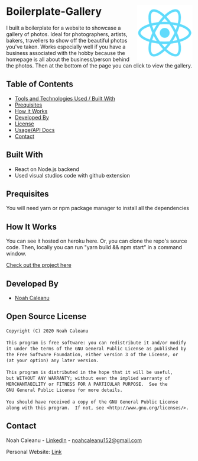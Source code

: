 # Boilerplate-Gallery <img align="right" alt="Sorry, Cannot find photo!" src="./public/logo192.png" width="150px" height="150px" >

I built a boilerplate for a website to showcase a gallery of photos. Ideal for photographers, artists, bakers, travellers to show off the beautiful photos you've taken. Works especially well if you have a business associated with the hobby because the homepage is all about the business/person behind the photos. Then at the bottom of the page you can click to view the gallery. 

<!-- TABLE OF CONTENTS -->
## Table of Contents

* [Tools and Technologies Used / Built With](#built-with)
* [Prequisites](#prequisites)
* [How it Works](#how-it-works)
* [Developed By](#developed-by)
* [License](#open-source-license)
* [Usage/API Docs](#usage--api-docs)
* [Contact](#contact)


## Built With
* React on Node.js backend
* Used visual studios code with github extension

## Prequisites

You will need yarn or npm package manager to install all the dependencies 

## How It Works

You can see it hosted on heroku here. Or, you can clone the repo's source code. Then, locally you can run "yarn build && npm start" in a command window.

[Check out the project here](https://obscure-coast-37755.herokuapp.com/)

## Developed By

- [Noah Caleanu](https://github.com/caleanunoah)


## Open Source License

```
Copyright (C) 2020 Noah Caleanu

This program is free software: you can redistribute it and/or modify
it under the terms of the GNU General Public License as published by
the Free Software Foundation, either version 3 of the License, or
(at your option) any later version.

This program is distributed in the hope that it will be useful,
but WITHOUT ANY WARRANTY; without even the implied warranty of
MERCHANTABILITY or FITNESS FOR A PARTICULAR PURPOSE.  See the
GNU General Public License for more details.

You should have received a copy of the GNU General Public License
along with this program.  If not, see <http://www.gnu.org/licenses/>.
```


## Contact

Noah Caleanu - [LinkedIn](https://www.linkedin.com/in/noah-caleanu/) - noahcaleanu152@gmail.com

Personal Website: [Link](https://noah-caleanu.ca/)






